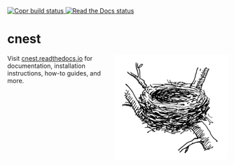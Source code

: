 [![Copr build status](https://copr.fedorainfracloud.org/coprs/castedo/cnest/package/cnest/status_image/last_build.png)
](https://copr.fedorainfracloud.org/coprs/castedo/cnest/package/cnest/)
[![Read the Docs status](https://readthedocs.org/projects/cnest/badge/?version=latest&style=flat-square)
](https://cnest.readthedocs.io/en/latest/?badge=latest)

cnest
=====
<img align="right" src="docs/_static/bird-nest-260px.png">

Visit [cnest.readthedocs.io](https://cnest.readthedocs.io/) for documentation, installation
instructions, how-to guides, and more.

